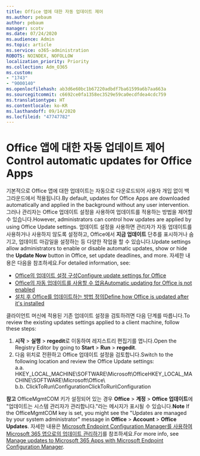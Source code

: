 ```yaml
---
title: Office 앱에 대한 자동 업데이트 제어
ms.author: pebaum
author: pebaum
manager: scotv
ms.date: 07/24/2020
ms.audience: Admin
ms.topic: article
ms.service: o365-administration
ROBOTS: NOINDEX, NOFOLLOW
localization_priority: Priority
ms.collection: Adm_O365
ms.custom:
- "1743"
- "9000140"
ms.openlocfilehash: ab3d6e60bc1b67220adbdf7ba61599a6b7aa663a
ms.sourcegitcommit: c6692ce0fa1358ec3529e59ca0ecdfdea4cdc759
ms.translationtype: HT
ms.contentlocale: ko-KR
ms.lasthandoff: 09/14/2020
ms.locfileid: "47747782"
---
```

# <a name="control-automatic-updates-for-office-apps"></a><span data-ttu-id="382c4-102">Office 앱에 대한 자동 업데이트 제어</span><span class="sxs-lookup"><span data-stu-id="382c4-102">Control automatic updates for Office Apps</span></span>

<span data-ttu-id="382c4-103">기본적으로 Office 앱에 대한 업데이트는 자동으로 다운로드되어 사용자 개입 없이 백그라운드에서 적용됩니다.</span><span class="sxs-lookup"><span data-stu-id="382c4-103">By default, updates for Office Apps are downloaded automatically and applied in the background without any user intervention.</span></span> <span data-ttu-id="382c4-104">그러나 관리자는 Office 업데이트 설정을 사용하여 업데이트를 적용하는 방법을 제어할 수 있습니다.</span><span class="sxs-lookup"><span data-stu-id="382c4-104">However, administrators can control how updates are applied by using Office Update settings.</span></span> <span data-ttu-id="382c4-105">업데이트 설정을 사용하면 관리자가 자동 업데이트를 사용하거나 사용하지 않도록 설정하고, Office에서 **지금 업데이트** 단추를 표시하거나 숨기고, 업데이트 마감일을 설정하는 등 다양한 작업을 할 수 있습니다.</span><span class="sxs-lookup"><span data-stu-id="382c4-105">Update settings allow administrators to enable or disable automatic updates, show or hide the **Update Now** button in Office, set update deadlines, and more.</span></span> <span data-ttu-id="382c4-106">자세한 내용은 다음을 참조하세요.</span><span class="sxs-lookup"><span data-stu-id="382c4-106">For detailed information, see:</span></span>

- [<span data-ttu-id="382c4-107">Office의 업데이트 설정 구성</span><span class="sxs-lookup"><span data-stu-id="382c4-107">Configure update settings for Office</span></span>](https://docs.microsoft.com/deployoffice/configure-update-settings-for-office-365-proplus)  
- [<span data-ttu-id="382c4-108">Office의 자동 업데이트를 사용할 수 없음</span><span class="sxs-lookup"><span data-stu-id="382c4-108">Automatic updating for Office is not enabled</span></span>](https://support.microsoft.com/help/2753538/automatic-updating-for-office-2013-and-office-2016-click-to-run-is-not)  
- [<span data-ttu-id="382c4-109">설치 후 Office를 업데이트하는 방법 정의</span><span class="sxs-lookup"><span data-stu-id="382c4-109">Define how Office is updated after it's installed</span></span>](https://docs.microsoft.com/deployoffice/configuration-options-for-the-office-2016-deployment-tool#updates-element)

<span data-ttu-id="382c4-110">클라이언트 머신에 적용된 기존 업데이트 설정을 검토하려면 다음 단계를 따릅니다.</span><span class="sxs-lookup"><span data-stu-id="382c4-110">To review the existing updates settings applied to a client machine, follow these steps:</span></span>

1. <span data-ttu-id="382c4-111">**시작** > **실행** > **regedit**로 이동하여 레지스트리 편집기를 엽니다.</span><span class="sxs-lookup"><span data-stu-id="382c4-111">Open the Registry Editor by going to **Start** > **Run** > **regedit**.</span></span>
2. <span data-ttu-id="382c4-112">다음 위치로 전환하고 Office 업데이트 설정을 검토합니다.</span><span class="sxs-lookup"><span data-stu-id="382c4-112">Switch to the following location and review the Office Update settings:</span></span>  
    <span data-ttu-id="382c4-113">a.</span><span class="sxs-lookup"><span data-stu-id="382c4-113">a.</span></span> <span data-ttu-id="382c4-114">HKEY_LOCAL_MACHINE\SOFTWARE\Microsoft\Office</span><span class="sxs-lookup"><span data-stu-id="382c4-114">HKEY_LOCAL_MACHINE\SOFTWARE\Microsoft\Office</span></span>\  
    <span data-ttu-id="382c4-115">b.</span><span class="sxs-lookup"><span data-stu-id="382c4-115">b.</span></span> <span data-ttu-id="382c4-116">ClickToRun\Configuration</span><span class="sxs-lookup"><span data-stu-id="382c4-116">ClickToRun\Configuration</span></span>

<span data-ttu-id="382c4-117">**참고**  OfficeMgmtCOM 키가 설정되어 있는 경우 **Office** > **계정** > **Office 업데이트**에 "업데이트는 시스템 관리자가 관리합니다."라는 메시지가 표시될 수 있습니다.</span><span class="sxs-lookup"><span data-stu-id="382c4-117">**Note**  If the OfficeMgmtCOM key is set, you might see the "Updates are managed by your system administrator" message in **Office** > **Account** > **Office Updates**.</span></span> <span data-ttu-id="382c4-118">자세한 내용은 [Microsoft Endpoint Configuration Manager를 사용하여 Microsoft 365 앱으로의 업데이트 관리하기](https://docs.microsoft.com/deployoffice/manage-updates-to-office-365-proplus-with-system-center-configuration-manager#method-1-use-office-deployment-tool-to-enable-office-365-clients-to-receive-updates-from-configuration-manager)를 참조하세요.</span><span class="sxs-lookup"><span data-stu-id="382c4-118">For more info, see [Manage updates to Microsoft 365 Apps with Microsoft Endpoint Configuration Manager](https://docs.microsoft.com/deployoffice/manage-updates-to-office-365-proplus-with-system-center-configuration-manager#method-1-use-office-deployment-tool-to-enable-office-365-clients-to-receive-updates-from-configuration-manager).</span></span>  